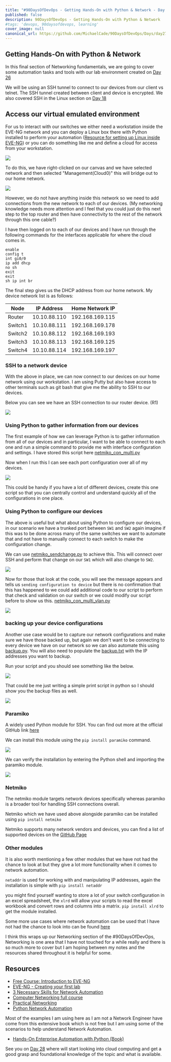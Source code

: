 ```yaml
---
title: "#90DaysOfDevOps - Getting Hands-On with Python & Network - Day 27"
published: false
description: 90DaysOfDevOps - Getting Hands-On with Python & Network 
#tags: 'devops, 90daysofdevops, learning'
cover_image: null
canonical_url: https://github.com/MichaelCade/90DaysOfDevOps/Days/day27.md 
---
```

## Getting Hands-On with Python & Network

In this final section of Networking fundamentals, we are going to cover some automation tasks and tools with our lab environment created on [Day 26](day26.md) 

We will be using an SSH tunnel to connect to our devices from our client vs telnet. The SSH tunnel created between client and device is encrypted. We also covered SSH in the Linux section on [Day 18](day18.md)

## Access our virtual emulated environment

For us to interact with our switches we either need a workstation inside the EVE-NG network and you can deploy a Linux box there with Python installed to perform your automation ([Resource for setting up Linux inside EVE-NG](https://www.youtube.com/watch?v=3Qstk3zngrY)) or you can do something like me and define a cloud for access from your workstation. 

![](Images/Day27_Networking3.png)

To do this, we have right-clicked on our canvas and we have selected network and then selected "Management(Cloud0)" this will bridge out to our home network. 

![](Images/Day27_Networking4.png)

However, we do not have anything inside this network so we need to add connections from the new network to each of our devices. (My networking knowledge needs more attention and I feel that you could just do this next step to the top router and then have connectivity to the rest of the network through this one cable?)

I have then logged on to each of our devices and I have run through the following commands for the interfaces applicable for where the cloud comes in. 

```
enable
config t
int gi0/0
ip add dhcp 
no sh 
exit 
exit
sh ip int br
```

The final step gives us the DHCP address from our home network. My device network list is as follows: 

| Node        | IP Address  | Home Network IP  |
| ----------- | ----------- | -----------      |
| Router      | 10.10.88.110| 192.168.169.115  |
| Switch1     | 10.10.88.111| 192.168.169.178  |
| Switch2     | 10.10.88.112| 192.168.169.193  |
| Switch3     | 10.10.88.113| 192.168.169.125  |
| Switch4     | 10.10.88.114| 192.168.169.197  |

### SSH to a network device 

With the above in place, we can now connect to our devices on our home network using our workstation. I am using Putty but also have access to other terminals such as git bash that give me the ability to SSH to our devices. 

Below you can see we have an SSH connection to our router device. (R1)

![](Images/Day27_Networking5.png)

### Using Python to gather information from our devices 

The first example of how we can leverage Python is to gather information from all of our devices and in particular, I want to be able to connect to each one and run a simple command to provide me with interface configuration and settings. I have stored this script here [netmiko_con_multi.py](Networking/netmiko_con_multi.py)

Now when I run this I can see each port configuration over all of my devices. 

![](Images/Day27_Networking6.png)

This could be handy if you have a lot of different devices, create this one script so that you can centrally control and understand quickly all of the configurations in one place. 

### Using Python to configure our devices 

The above is useful but what about using Python to configure our devices, in our scenario we have a trunked port between `SW1` and `SW2` again imagine if this was to be done across many of the same switches we want to automate that and not have to manually connect to each switch to make the configuration change. 

We can use [netmiko_sendchange.py](Networking/netmiko_sendchange.py) to achieve this. This will connect over SSH and perform that change on our `SW1` which will also change to `SW2`. 

![](Images/Day27_Networking7.png)

Now for those that look at the code, you will see the message appears and tells us `sending configuration to device` but there is no confirmation that this has happened to we could add additional code to our script to perform that check and validation on our switch or we could modify our script before to show us this. [netmiko_con_multi_vlan.py](Networking/netmiko_con_multi_vlan.py)

![](Images/Day27_Networking8.png)

### backing up your device configurations 

Another use case would be to capture our network configurations and make sure we have those backed up, but again we don't want to be connecting to every device we have on our network so we can also automate this using [backup.py](Networking/backup.py). You will also need to populate the [backup.txt](Networking/backup.txt) with the IP addresses you want to backup. 

Run your script and you should see something like the below. 

![](Images/Day27_Networking9.png)

That could be me just writing a simple print script in python so I should show you the backup files as well. 

![](Images/Day27_Networking10.png)

### Paramiko 

A widely used Python module for SSH. You can find out more at the official GitHub link [here](https://github.com/paramiko/paramiko)

We can install this module using the `pip install paramiko` command. 

![](Images/Day27_Networking1.png)

We can verify the installation by entering the Python shell and importing the paramiko module. 

![](Images/Day27_Networking2.png)

### Netmiko 

The netmiko module targets network devices specifically whereas paramiko is a broader tool for handling SSH connections overall. 

Netmiko which we have used above alongside paramiko can be installed using `pip install netmiko` 

Netmiko supports many network vendors and devices, you can find a list of supported devices on the [GitHub Page](https://github.com/ktbyers/netmiko#supports) 

### Other modules 

It is also worth mentioning a few other modules that we have not had the chance to look at but they give a lot more functionality when it comes to network automation. 

`netaddr` is used for working with and manipulating IP addresses, again the installation is simple with `pip install netaddr` 

you might find yourself wanting to store a lot of your switch configuration in an excel spreadsheet, the `xlrd` will allow your scripts to read the excel workbook and convert rows and columns into a matrix. `pip install xlrd` to get the module installed. 

Some more use cases where network automation can be used that I have not had the chance to look into can be found [here](https://github.com/ktbyers/pynet/tree/master/presentations/dfwcug/examples)

I think this wraps up our Networking section of the #90DaysOfDevOps, Networking is one area that I have not touched for a while really and there is so much more to cover but I am hoping between my notes and the resources shared throughout it is helpful for some. 

## Resources 

- [Free Course: Introduction to EVE-NG](https://www.youtube.com/watch?v=g6B0f_E0NMg)
- [EVE-NG - Creating your first lab](https://www.youtube.com/watch?v=9dPWARirtK8)
- [3 Necessary Skills for Network Automation](https://www.youtube.com/watch?v=KhiJ7Fu9kKA&list=WL&index=122&t=89s)
- [Computer Networking full course](https://www.youtube.com/watch?v=IPvYjXCsTg8)
- [Practical Networking](http://www.practicalnetworking.net/)
- [Python Network Automation](https://www.youtube.com/watch?v=xKPzLplPECU&list=WL&index=126)

Most of the examples I am using here as I am not a Network Engineer have come from this extensive book which is not free but I am using some of the scenarios to help understand Network Automation. 

- [Hands-On Enterprise Automation with Python (Book)](https://www.packtpub.com/product/hands-on-enterprise-automation-with-python/9781788998512)

See you on [Day 28](day28.md) where will start looking into cloud computing and get a good grasp and foundational knowledge of the topic and what is available. 